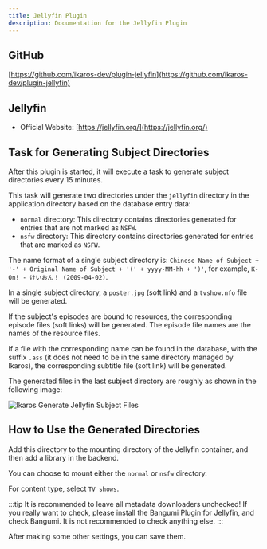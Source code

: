 ```yaml
---
title: Jellyfin Plugin
description: Documentation for the Jellyfin Plugin
---
```


## GitHub

[https://github.com/ikaros-dev/plugin-jellyfin](https://github.com/ikaros-dev/plugin-jellyfin)

## Jellyfin

- Official Website: [https://jellyfin.org/](https://jellyfin.org/)

## Task for Generating Subject Directories

After this plugin is started, it will execute a task to generate subject directories every 15 minutes.

This task will generate two directories under the `jellyfin` directory in the application directory based on the database entry data:

- `normal` directory: This directory contains directories generated for entries that are not marked as `NSFW`.
- `nsfw` directory: This directory contains directories generated for entries that are marked as `NSFW`.

The name format of a single subject directory is: `Chinese Name of Subject + '-' + Original Name of Subject + '(' + yyyy-MM-hh + ')'`, for example, `K-On! - けいおん！ (2009-04-02)`.

In a single subject directory, a `poster.jpg` (soft link) and a `tvshow.nfo` file will be generated.

If the subject's episodes are bound to resources, the corresponding episode files (soft links) will be generated. The episode file names are the names of the resource files.

If a file with the corresponding name can be found in the database, with the suffix `.ass` (it does not need to be in the same directory managed by Ikaros), the corresponding subtitle file (soft link) will be generated.

The generated files in the last subject directory are roughly as shown in the following image:

![Ikaros Generate Jellyfin Subject Files](/img/plugins-plugin-jellyfin/Snipaste_2023-07-30_15-28-48.png)

## How to Use the Generated Directories

Add this directory to the mounting directory of the Jellyfin container, and then add a library in the backend.

You can choose to mount either the `normal` or `nsfw` directory.

For content type, select `TV shows`.

:::tip
It is recommended to leave all metadata downloaders unchecked! If you really want to check, please install the Bangumi Plugin for Jellyfin, and check Bangumi. It is not recommended to check anything else.
:::

After making some other settings, you can save them.
